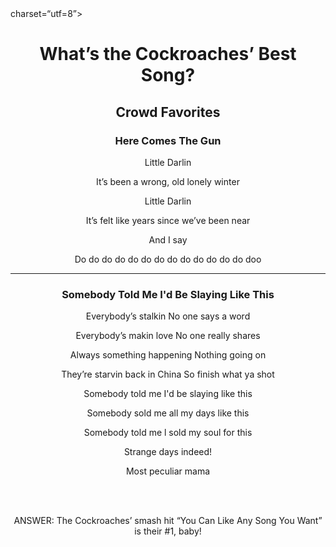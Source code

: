 
<!DOCTYPE  html>
<html lang=“en”>
      <head> 
              <title>The Best Song of the Best Band Ever</title>
              <meta> charset=“utf=8”>
              <meta name=“description” content=“The fan club page dedicated to the best song of the best band ever, the Cockroaches.”>
</head>
<body>
  <header> 
     <h1>What’s the Cockroaches’ Best Song? </h1>
       <main> 
          <section>  
                <h2>  Crowd Favorites </h2>
                <article>
                  <h3> Here Comes The Gun </h3>
                     <P> Little Darlin </P>
                     <p> It’s been a wrong, old lonely winter </p>       
                     <p> Little Darlin </p>
                     <p> It’s felt like years since we’ve been near </p>
                     <p> And I say </p>
                     <p> Do do do do do do do do do do do do do doo </p> 
                        <hr></hr>   
               </article>
               <article>
                  <h3>Somebody Told Me I'd Be Slaying Like This </h3>
                     <p> Everybody’s stalkin No one says a word </p>
                     <p> Everybody’s makin love No one really shares 
                     <p> Always something happening Nothing going on </p>                      
                     <p> They’re starvin back in China So finish what ya shot </p>  
                     <p> Somebody told me I'd be slaying like this </p>  
                     <p> Somebody sold me all my days like this </p>  
                     <p> Somebody told me l sold my soul for this </p>   
                     <p> Strange days indeed! </p>   
                     <p> Most peculiar mama </p>   
                         <br></br>   
               </article>
         </section>
    </main>
</body>
<footer>
     <p> ANSWER: The Cockroaches’ smash hit “You Can Like Any Song You Want” is their #1, baby!  </p>
</footer>  
